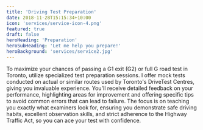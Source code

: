 ```yaml
---
title: 'Driving Test Preparation'
date: 2018-11-28T15:15:34+10:00
icon: 'services/service-icon-4.png'
featured: true
draft: false
heroHeading: 'Preparation'
heroSubHeading: 'Let me help you prepare!'
heroBackground: 'services/service2.jpg'
---
```


To maximize your chances of passing a G1 exit (G2) or full G road test in Toronto, utilize specialized test preparation sessions. I offer mock tests conducted on actual or similar routes used by Toronto's DriveTest Centres, giving you invaluable experience. You'll receive detailed feedback on your performance, highlighting areas for improvement and offering specific tips to avoid common errors that can lead to failure. The focus is on teaching you exactly what examiners look for, ensuring you demonstrate safe driving habits, excellent observation skills, and strict adherence to the Highway Traffic Act, so you can ace your test with confidence.